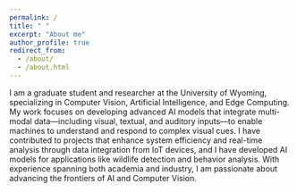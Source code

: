 ```yaml
---
permalink: /
title: " "
excerpt: "About me"
author_profile: true
redirect_from: 
  - /about/
  - /about.html
---
```


I am a graduate student and researcher at the University of Wyoming, specializing in Computer Vision, Artificial Intelligence, and Edge Computing. My work focuses on developing advanced AI models that integrate multi-modal data—including visual, textual, and auditory inputs—to enable machines to understand and respond to complex visual cues. I have contributed to projects that enhance system efficiency and real-time analysis through data integration from IoT devices, and I have developed AI models for applications like wildlife detection and behavior analysis. With experience spanning both academia and industry, I am passionate about advancing the frontiers of AI and Computer Vision.
